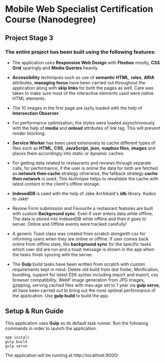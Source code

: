 # Mobile Web Specialist Certification Course (Nanodegree)

## Project Stage 3

### The entire project has been built using the following features:

* The application uses **Responsive Web Design** with **Flexbox** mostly, **CSS Grid** sparingly and **Media Queries** heavily.

* **Accessibility** techniques such as use of **semantic HTML**, **roles**, **ARIA** attributes, **managing focus** have been carried out throughout the application along with **skip links** for both the pages as well. Care was taken to make sure most of the interactive elements used were native HTML elements.

* The 10 images in the first page are lazily loaded with the help of **Intersection Observer**.

* For performance optimization, the styles were loaded asynchronously with the help of **media** and **onload** attributes of link tag. This will prevent render blocking.

* **Service Worker** has been used extensively to cache different types of files such as **HTML**, **CSS**, **JavaScript**, **json**, **mapbox files**, **images** and places them accordingly into static or dynamic caches.

* For getting data related to restaurants and reviews through separate calls, for performance, if the user is online the data for both are fetched as **network then cache** strategy otherwise, the fallback strategy **cache then network** is used. This technique helps to revalidate the cache with latest content in the client's offline storage.

* **IndexedDB** is used with the help of Jake Archibald's **idb** library. Kudos to Jake!

* Review Form submission and Favourite a restaurant features are built with custom **Background sync**. Even if user enters data while offline, The data is stored into IndexedDB while offline and then it goes to server. Online and Offline events were tracked carefully!

* A generic Toast class was created from scratch alongwith css for informing users when they are online or offline. If user comes back online from offline state, the **background sync** for the specific tasks which user did are run and a toast message is shown in the app when the tasks finish syncing with the server.

* The **Gulp** build tasks have been written from scratch with custom requirements kept in mind. Delete old build from dist folder, Minification, bundling, support for latest ES6 syntax including import and export, css browser compatibility, WebP image generation from JPG images, gzipping, serving cached files with max-age set to 1 year via **gulp serve**, all have been carried out to bring out the most optimal performance of the application. Use **gulp build** to build the app.

## Setup & Run Guide

This application uses **Gulp** as its default task runner. Run the following commands in order to launch the application.

```
npm install
gulp build
gulp serve
```

The application will be running at http://localhost:9000/